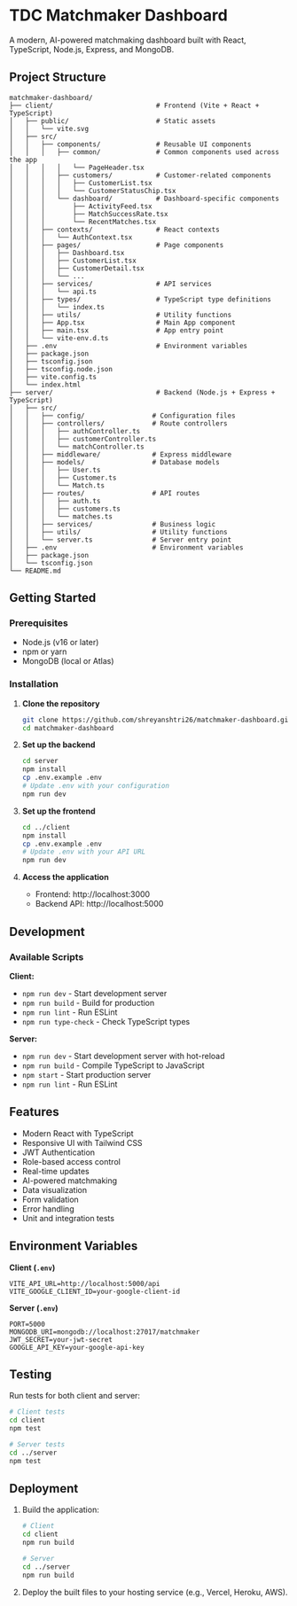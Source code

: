 # TDC Matchmaker Dashboard

A modern, AI-powered matchmaking dashboard built with React, TypeScript, Node.js, Express, and MongoDB.

## Project Structure

```
matchmaker-dashboard/
├── client/                          # Frontend (Vite + React + TypeScript)
│   ├── public/                      # Static assets
│   │   └── vite.svg
│   ├── src/
│   │   ├── components/              # Reusable UI components
│   │   │   ├── common/              # Common components used across the app
│   │   │   │   └── PageHeader.tsx
│   │   │   ├── customers/           # Customer-related components
│   │   │   │   ├── CustomerList.tsx
│   │   │   │   └── CustomerStatusChip.tsx
│   │   │   └── dashboard/           # Dashboard-specific components
│   │   │       ├── ActivityFeed.tsx
│   │   │       ├── MatchSuccessRate.tsx
│   │   │       └── RecentMatches.tsx
│   │   ├── contexts/                # React contexts
│   │   │   └── AuthContext.tsx
│   │   ├── pages/                   # Page components
│   │   │   ├── Dashboard.tsx
│   │   │   ├── CustomerList.tsx
│   │   │   ├── CustomerDetail.tsx
│   │   │   └── ...
│   │   ├── services/                # API services
│   │   │   └── api.ts
│   │   ├── types/                   # TypeScript type definitions
│   │   │   └── index.ts
│   │   ├── utils/                   # Utility functions
│   │   ├── App.tsx                  # Main App component
│   │   ├── main.tsx                 # App entry point
│   │   └── vite-env.d.ts
│   ├── .env                         # Environment variables
│   ├── package.json
│   ├── tsconfig.json
│   ├── tsconfig.node.json
│   ├── vite.config.ts
│   └── index.html
├── server/                          # Backend (Node.js + Express + TypeScript)
│   ├── src/
│   │   ├── config/                 # Configuration files
│   │   ├── controllers/            # Route controllers
│   │   │   ├── authController.ts
│   │   │   ├── customerController.ts
│   │   │   └── matchController.ts
│   │   ├── middleware/             # Express middleware
│   │   ├── models/                 # Database models
│   │   │   ├── User.ts
│   │   │   ├── Customer.ts
│   │   │   └── Match.ts
│   │   ├── routes/                 # API routes
│   │   │   ├── auth.ts
│   │   │   ├── customers.ts
│   │   │   └── matches.ts
│   │   ├── services/               # Business logic
│   │   ├── utils/                  # Utility functions
│   │   └── server.ts               # Server entry point
│   ├── .env                        # Environment variables
│   ├── package.json
│   └── tsconfig.json
└── README.md
```

## Getting Started

### Prerequisites

- Node.js (v16 or later)
- npm or yarn
- MongoDB (local or Atlas)

### Installation

1. **Clone the repository**
   ```bash
   git clone https://github.com/shreyanshtri26/matchmaker-dashboard.git
   cd matchmaker-dashboard
   ```

2. **Set up the backend**
   ```bash
   cd server
   npm install
   cp .env.example .env
   # Update .env with your configuration
   npm run dev
   ```

3. **Set up the frontend**
   ```bash
   cd ../client
   npm install
   cp .env.example .env
   # Update .env with your API URL
   npm run dev
   ```

4. **Access the application**
   - Frontend: http://localhost:3000
   - Backend API: http://localhost:5000

## Development

### Available Scripts

**Client:**
- `npm run dev` - Start development server
- `npm run build` - Build for production
- `npm run lint` - Run ESLint
- `npm run type-check` - Check TypeScript types

**Server:**
- `npm run dev` - Start development server with hot-reload
- `npm run build` - Compile TypeScript to JavaScript
- `npm start` - Start production server
- `npm run lint` - Run ESLint

## Features

- Modern React with TypeScript
- Responsive UI with Tailwind CSS
- JWT Authentication
- Role-based access control
- Real-time updates
- AI-powered matchmaking
- Data visualization
- Form validation
- Error handling
- Unit and integration tests

## Environment Variables

**Client (`.env`)**
```env
VITE_API_URL=http://localhost:5000/api
VITE_GOOGLE_CLIENT_ID=your-google-client-id
```

**Server (`.env`)**
```env
PORT=5000
MONGODB_URI=mongodb://localhost:27017/matchmaker
JWT_SECRET=your-jwt-secret
GOOGLE_API_KEY=your-google-api-key
```

## Testing

Run tests for both client and server:

```bash
# Client tests
cd client
npm test

# Server tests
cd ../server
npm test
```

## Deployment

1. Build the application:
   ```bash
   # Client
   cd client
   npm run build

   # Server
   cd ../server
   npm run build
   ```

2. Deploy the built files to your hosting service (e.g., Vercel, Heroku, AWS).
